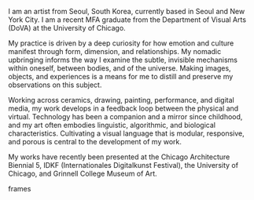 I am an artist from Seoul, South Korea, currently based in Seoul and New York City. I am a recent MFA graduate from the Department of Visual Arts (DoVA) at the University of Chicago. 

My practice is driven by a deep curiosity for how emotion and culture manifest through form, dimension, and relationships. My nomadic upbringing informs the way I examine the subtle, invisible mechanisms within oneself, between bodies, and of the universe. Making images, objects, and experiences is a means for me to distill and preserve my observations on this subject.   

Working across ceramics, drawing, painting, performance, and digital media, my work develops in a feedback loop between the physical and virtual. Technology has been a companion and a mirror since childhood, and my art often embodies linguistic, algorithmic, and biological characteristics. Cultivating a visual language that is modular, responsive, and porous is central to the development of my work.

My works have recently been presented at the Chicago Architecture Biennial 5, IDKF (Internationales Digitalkunst Festival), the University of Chicago, and Grinnell College Museum of Art. 

frames
